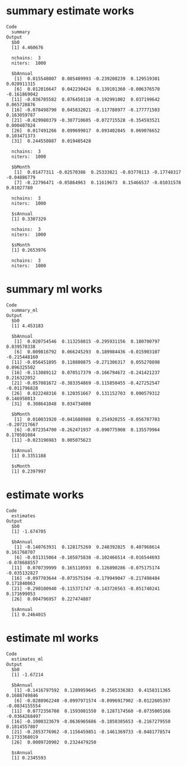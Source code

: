 # summary estimate works

    Code
      summary
    Output
      $b0
      [1] 4.460676
      
      nchains:  3 
      niters:  1000 
      
      $bAnnual
       [1]  0.015548007  0.085409993 -0.239208239  0.129519301  0.028911315
       [6]  0.012016647  0.042230424  0.139101360 -0.006376570 -0.161869042
      [11] -0.036705582  0.076450110 -0.192991002  0.037199642  0.065728876
      [16] -0.078498790  0.045832021 -0.117788977 -0.177771503  0.163059787
      [21] -0.029980379 -0.307710605 -0.072715528 -0.354593521  0.000407024
      [26]  0.017491266  0.099699017  0.093402845  0.069076652  0.103471373
      [31]  0.244550887  0.019405428
      
      nchains:  3 
      niters:  1000 
      
      $bMonth
       [1]  0.01477311 -0.02570386  0.25333821 -0.03770113 -0.17748317 -0.04886779
       [7] -0.22796471 -0.05864963  0.11619673  0.15466537 -0.01031578  0.01027780
      
      nchains:  3 
      niters:  1000 
      
      $sAnnual
      [1] 0.3307329
      
      nchains:  3 
      niters:  1000 
      
      $sMonth
      [1] 0.2653976
      
      nchains:  3 
      niters:  1000 
      

# summary ml works

    Code
      summary_ml
    Output
      $b0
      [1] 4.453183
      
      $bAnnual
       [1]  0.020754546  0.113258015 -0.295931156  0.180700797  0.039578338
       [6]  0.009816792  0.066245293  0.189984436 -0.015903107 -0.215448160
      [11] -0.056451895  0.110880875 -0.271306317  0.055270898  0.096325502
      [16] -0.113089112  0.070517379 -0.166794672 -0.241421237  0.216322052
      [21] -0.057081672 -0.383354869 -0.115850455 -0.427252547 -0.011796828
      [26]  0.022248316  0.120351667  0.131152703  0.090579312  0.146958013
      [31]  0.308641048  0.034734008
      
      $bMonth
       [1]  0.010031920 -0.041688988  0.254920255 -0.056707703 -0.207217667
       [6] -0.072354700 -0.262471937 -0.090775908  0.135579964  0.170501084
      [11] -0.023196983  0.005075623
      
      $sAnnual
      [1] 0.3351188
      
      $sMonth
      [1] 0.2397997
      

# estimate works

    Code
      estimates
    Output
      $b0
      [1] -1.674705
      
      $bAnnual
       [1] -0.140763931  0.128175269  0.248392825  0.407968614  0.161768707
       [6] -0.031315064 -0.105875838 -0.102466514 -0.016544693 -0.078688557
      [11]  0.070739999  0.165110593  0.126890286 -0.075175174 -0.035132827
      [16] -0.097703644 -0.073575104 -0.179949047 -0.217498484  0.171840063
      [21] -0.290100940 -0.115371747 -0.143726563 -0.051740241  0.171699053
      [26]  0.004796957  0.227474807
      
      $sAnnual
      [1] 0.2464015
      

# estimate ml works

    Code
      estimates_ml
    Output
      $b0
      [1] -1.67214
      
      $bAnnual
       [1] -0.1416797592  0.1289959645  0.2505336383  0.4158311365  0.1688749846
       [6] -0.0288962248 -0.0997971574 -0.0996917902 -0.0122605397 -0.0834155554
      [11]  0.0772356708  0.1593001550  0.1287174560 -0.0735005166 -0.0364268497
      [16] -0.1000323679 -0.0636965686 -0.1850385653 -0.2167279550  0.1814557807
      [21] -0.2853776962 -0.1156459851 -0.1461369733 -0.0481778574  0.1733368019
      [26]  0.0009720902  0.2324479250
      
      $sAnnual
      [1] 0.2345593
      

